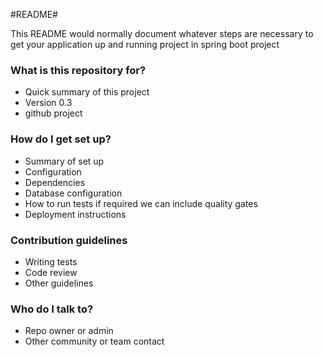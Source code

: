 #README#

This README would normally document whatever steps are necessary to get your application up and running project in spring boot project

### What is this repository for? ###

* Quick summary of this project
* Version 0.3
* github project

### How do I get set up? ###

* Summary of set up
* Configuration
* Dependencies
* Database configuration
* How to run tests if required we can include quality gates
* Deployment instructions

### Contribution guidelines ###

* Writing tests
* Code review
* Other guidelines

### Who do I talk to? ###

* Repo owner or admin
* Other community or team contact
